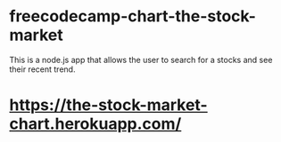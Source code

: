 # freecodecamp-chart-the-stock-market
This is a node.js app that allows the user to search for a stocks and see their recent trend.
# https://the-stock-market-chart.herokuapp.com/
